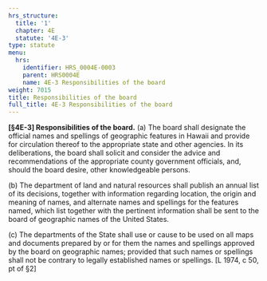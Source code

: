 ```yaml
---
hrs_structure:
  title: '1'
  chapter: 4E
  statute: '4E-3'
type: statute
menu:
  hrs:
    identifier: HRS_0004E-0003
    parent: HRS0004E
    name: 4E-3 Responsibilities of the board
weight: 7015
title: Responsibilities of the board
full_title: 4E-3 Responsibilities of the board
---
```

**[§4E-3] Responsibilities of the board.** (a) The board shall designate the official names and spellings of geographic features in Hawaii and provide for circulation thereof to the appropriate state and other agencies. In its deliberations, the board shall solicit and consider the advice and recommendations of the appropriate county government officials, and, should the board desire, other knowledgeable persons.

(b) The department of land and natural resources shall publish an annual list of its decisions, together with information regarding location, the origin and meaning of names, and alternate names and spellings for the features named, which list together with the pertinent information shall be sent to the board of geographic names of the United States.

(c) The departments of the State shall use or cause to be used on all maps and documents prepared by or for them the names and spellings approved by the board on geographic names; provided that such names or spellings shall not be contrary to legally established names or spellings. [L 1974, c 50, pt of §2]